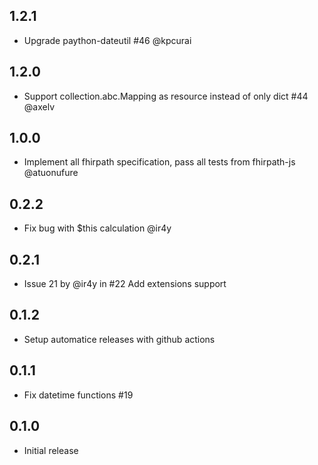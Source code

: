 ## 1.2.1

- Upgrade paython-dateutil #46 @kpcurai

## 1.2.0

- Support collection.abc.Mapping as resource instead of only dict #44 @axelv

## 1.0.0

- Implement all fhirpath specification, pass all tests from fhirpath-js @atuonufure

## 0.2.2

- Fix bug with $this calculation @ir4y

## 0.2.1

- Issue 21 by @ir4y in #22 Add extensions support

## 0.1.2

- Setup automatice releases with github actions

## 0.1.1

- Fix datetime functions #19

## 0.1.0

- Initial release
